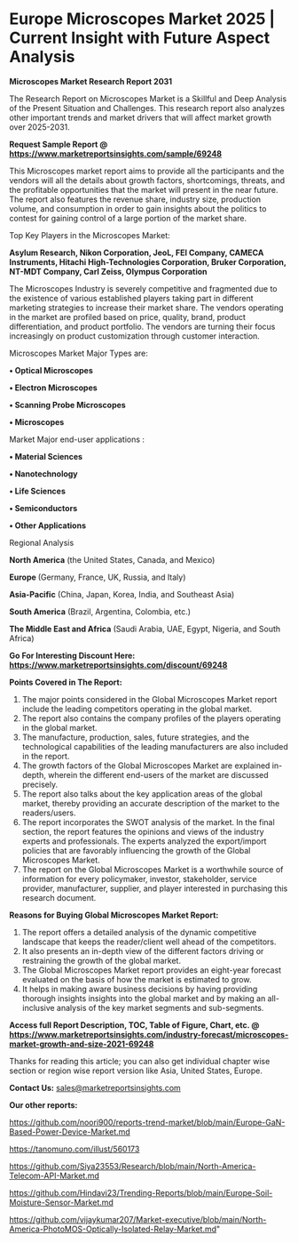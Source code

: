 # Europe Microscopes Market 2025 | Current Insight with Future Aspect Analysis

<strong>Microscopes Market Research Report 2031</strong>

The Research Report on Microscopes Market is a Skillful and Deep Analysis of the Present Situation and Challenges. This research report also analyzes other important trends and market drivers that will affect market growth over 2025-2031.

<strong>Request Sample Report @ <a href=https://www.marketreportsinsights.com/sample/69248>https://www.marketreportsinsights.com/sample/69248</a></strong>

This Microscopes market report aims to provide all the participants and the vendors will all the details about growth factors, shortcomings, threats, and the profitable opportunities that the market will present in the near future. The report also features the revenue share, industry size, production volume, and consumption in order to gain insights about the politics to contest for gaining control of a large portion of the market share.

Top Key Players in the Microscopes Market:

<strong>Asylum Research, Nikon Corporation, JeoL, FEI Company, CAMECA Instruments, Hitachi High-Technologies Corporation, Bruker Corporation, NT-MDT Company, Carl Zeiss, Olympus Corporation</strong>

The Microscopes Industry is severely competitive and fragmented due to the existence of various established players taking part in different marketing strategies to increase their market share. The vendors operating in the market are profiled based on price, quality, brand, product differentiation, and product portfolio. The vendors are turning their focus increasingly on product customization through customer interaction.

Microscopes Market Major Types are:

<strong>• Optical Microscopes

• Electron Microscopes

• Scanning Probe Microscopes

• Microscopes</strong>

Market Major end-user applications :

<strong>• Material Sciences

• Nanotechnology

• Life Sciences

• Semiconductors

• Other Applications</strong>

Regional Analysis

</u><strong><b>North America</b></strong> (the United States, Canada, and Mexico)

<strong><b>Europe </b></strong>(Germany, France, UK, Russia, and Italy)

<strong><b>Asia-Pacific</b></strong> (China, Japan, Korea, India, and Southeast Asia)

<strong><b>South America</b></strong> (Brazil, Argentina, Colombia, etc.)

<strong><b>The Middle East and Africa</b></strong> (Saudi Arabia, UAE, Egypt, Nigeria, and South Africa)

<strong>Go For Interesting Discount Here: <a href=https://www.marketreportsinsights.com/discount/69248>https://www.marketreportsinsights.com/discount/69248</a></strong>

<strong>Points Covered in The Report:</strong>
<ol>
  <li>The major points considered in the Global Microscopes Market report include the leading competitors operating in the global market.</li>
  <li>The report also contains the company profiles of the players operating in the global market.</li>
  <li>The manufacture, production, sales, future strategies, and the technological capabilities of the leading manufacturers are also included in the report.</li>
  <li>The growth factors of the Global Microscopes Market are explained in-depth, wherein the different end-users of the market are discussed precisely.</li>
  <li>The report also talks about the key application areas of the global market, thereby providing an accurate description of the market to the readers/users.</li>
  <li>The report incorporates the SWOT analysis of the market. In the final section, the report features the opinions and views of the industry experts and professionals. The experts analyzed the export/import policies that are favorably influencing the growth of the Global Microscopes Market.</li>
  <li>The report on the Global Microscopes Market is a worthwhile source of information for every policymaker, investor, stakeholder, service provider, manufacturer, supplier, and player interested in purchasing this research document.</li>
</ol>
<strong>Reasons for Buying Global Microscopes Market Report:</strong>

<ol>
  <li>The report offers a detailed analysis of the dynamic competitive landscape that keeps the reader/client well ahead of the competitors.</li>
  <li>It also presents an in-depth view of the different factors driving or restraining the growth of the global market.</li>
  <li>The Global Microscopes Market report provides an eight-year forecast evaluated on the basis of how the market is estimated to grow.</li>
  <li>It helps in making aware business decisions by having providing thorough insights insights into the global market and by making an all-inclusive analysis of the key market segments and sub-segments.</li>
</ol>
<strong>Access full Report Description, TOC, Table of Figure, Chart, etc. @ <a href=https://www.marketreportsinsights.com/industry-forecast/microscopes-market-growth-and-size-2021-69248>https://www.marketreportsinsights.com/industry-forecast/microscopes-market-growth-and-size-2021-69248</a></strong>


Thanks for reading this article; you can also get individual chapter wise section or region wise report version like Asia, United States, Europe.

<strong>Contact Us:</strong>
sales@marketreportsinsights.com

<strong>Our other reports:</strong>

<a href=https://github.com/noori900/reports-trend-market/blob/main/Europe-GaN-Based-Power-Device-Market.md>https://github.com/noori900/reports-trend-market/blob/main/Europe-GaN-Based-Power-Device-Market.md</a>

<a href=https://tanomuno.com/illust/560173>https://tanomuno.com/illust/560173</a>

<a href=https://github.com/Siya23553/Research/blob/main/North-America-Telecom-API-Market.md>https://github.com/Siya23553/Research/blob/main/North-America-Telecom-API-Market.md</a>

<a href=https://github.com/Hindavi23/Trending-Reports/blob/main/Europe-Soil-Moisture-Sensor-Market.md>https://github.com/Hindavi23/Trending-Reports/blob/main/Europe-Soil-Moisture-Sensor-Market.md</a>

<a href=https://github.com/vijaykumar207/Market-executive/blob/main/North-America-PhotoMOS-Optically-Isolated-Relay-Market.md>https://github.com/vijaykumar207/Market-executive/blob/main/North-America-PhotoMOS-Optically-Isolated-Relay-Market.md</a>"
